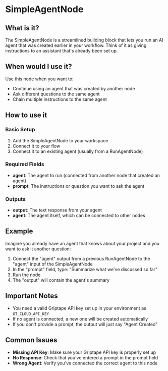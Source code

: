 # SimpleAgentNode

## What is it?
The SimpleAgentNode is a streamlined building block that lets you run an AI agent that was created earlier in your workflow. Think of it as giving instructions to an assistant that's already been set up.

## When would I use it?
Use this node when you want to:
- Continue using an agent that was created by another node
- Ask different questions to the same agent
- Chain multiple instructions to the same agent

## How to use it

### Basic Setup
1. Add the SimpleAgentNode to your workspace
2. Connect it to your flow
3. Connect it to an existing agent (usually from a RunAgentNode)

### Required Fields
- **agent**: The agent to run (connected from another node that created an agent)
- **prompt**: The instructions or question you want to ask the agent

### Outputs
- **output**: The text response from your agent
- **agent**: The agent itself, which can be connected to other nodes

## Example
Imagine you already have an agent that knows about your project and you want to ask it another question:

1. Connect the "agent" output from a previous RunAgentNode to the "agent" input of the SimpleAgentNode
2. In the "prompt" field, type: "Summarize what we've discussed so far"
3. Run the node
4. The "output" will contain the agent's summary

## Important Notes
- You need a valid Griptape API key set up in your environment as `GT_CLOUD_API_KEY`
- If no agent is connected, a new one will be created automatically
- If you don't provide a prompt, the output will just say "Agent Created"

## Common Issues
- **Missing API Key**: Make sure your Griptape API key is properly set up
- **No Response**: Check that you've entered a prompt in the prompt field
- **Wrong Agent**: Verify you've connected the correct agent to this node